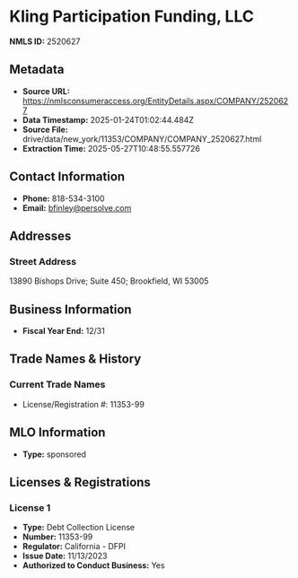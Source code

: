 # Kling Participation Funding, LLC

**NMLS ID:** 2520627

## Metadata
- **Source URL:** https://nmlsconsumeraccess.org/EntityDetails.aspx/COMPANY/2520627
- **Data Timestamp:** 2025-01-24T01:02:44.484Z
- **Source File:** drive/data/new_york/11353/COMPANY/COMPANY_2520627.html
- **Extraction Time:** 2025-05-27T10:48:55.557726

## Contact Information
- **Phone:** 818-534-3100
- **Email:** bfinley@persolve.com

## Addresses
### Street Address
13890 Bishops Drive; Suite 450; Brookfield, WI 53005

## Business Information
- **Fiscal Year End:** 12/31

## Trade Names & History
### Current Trade Names
- License/Registration #: 11353-99

## MLO Information
- **Type:** sponsored

## Licenses & Registrations

### License 1
- **Type:** Debt Collection License
- **Number:** 11353-99
- **Regulator:** California - DFPI
- **Issue Date:** 11/13/2023
- **Authorized to Conduct Business:** Yes
